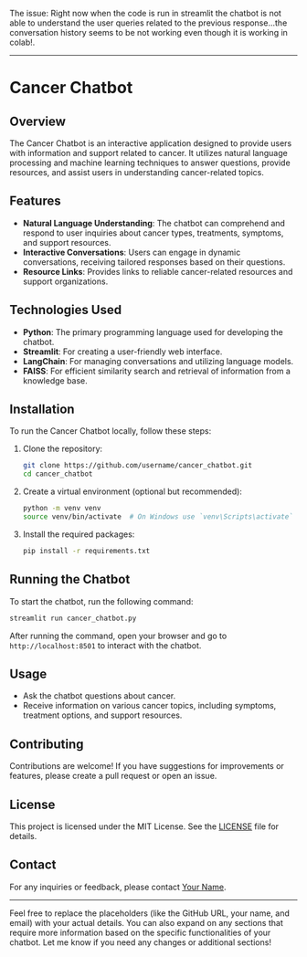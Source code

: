 The issue: Right now when the code is run in streamlit the chatbot is not able to understand the user queries related to the previous response...the conversation history seems to be not working even though it is working in colab!.

----------------------------------------------------------------------------------------------------------------------------------------------------------------------------------------------

# Cancer Chatbot

## Overview
The Cancer Chatbot is an interactive application designed to provide users with information and support related to cancer. It utilizes natural language processing and machine learning techniques to answer questions, provide resources, and assist users in understanding cancer-related topics.

## Features
- **Natural Language Understanding**: The chatbot can comprehend and respond to user inquiries about cancer types, treatments, symptoms, and support resources.
- **Interactive Conversations**: Users can engage in dynamic conversations, receiving tailored responses based on their questions.
- **Resource Links**: Provides links to reliable cancer-related resources and support organizations.

## Technologies Used
- **Python**: The primary programming language used for developing the chatbot.
- **Streamlit**: For creating a user-friendly web interface.
- **LangChain**: For managing conversations and utilizing language models.
- **FAISS**: For efficient similarity search and retrieval of information from a knowledge base.

## Installation
To run the Cancer Chatbot locally, follow these steps:

1. Clone the repository:
   ```bash
   git clone https://github.com/username/cancer_chatbot.git
   cd cancer_chatbot
   ```

2. Create a virtual environment (optional but recommended):
   ```bash
   python -m venv venv
   source venv/bin/activate  # On Windows use `venv\Scripts\activate`
   ```

3. Install the required packages:
   ```bash
   pip install -r requirements.txt
   ```

## Running the Chatbot
To start the chatbot, run the following command:
```bash
streamlit run cancer_chatbot.py
```

After running the command, open your browser and go to `http://localhost:8501` to interact with the chatbot.

## Usage
- Ask the chatbot questions about cancer.
- Receive information on various cancer topics, including symptoms, treatment options, and support resources.

## Contributing
Contributions are welcome! If you have suggestions for improvements or features, please create a pull request or open an issue.

## License
This project is licensed under the MIT License. See the [LICENSE](LICENSE) file for details.

## Contact
For any inquiries or feedback, please contact [Your Name](mailto:your.email@example.com).

---

Feel free to replace the placeholders (like the GitHub URL, your name, and email) with your actual details. You can also expand on any sections that require more information based on the specific functionalities of your chatbot. Let me know if you need any changes or additional sections!
